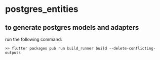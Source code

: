 # postgres_entities

## to generate postgres models and adapters 

run the following command:

```shell
>> flutter packages pub run build_runner build --delete-conflicting-outputs
```   
